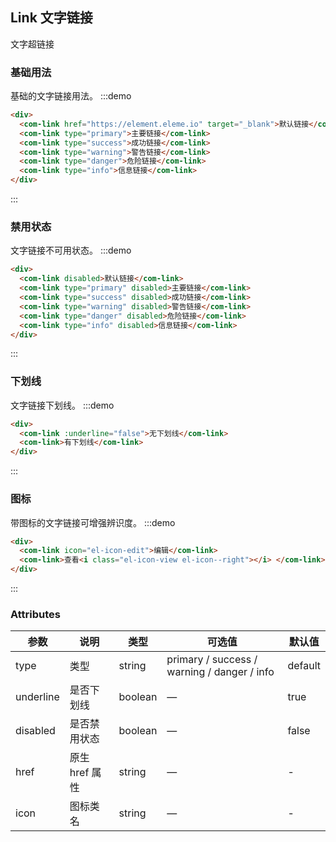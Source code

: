 ## Link 文字链接

文字超链接

### 基础用法
基础的文字链接用法。
:::demo
```html
<div>
  <com-link href="https://element.eleme.io" target="_blank">默认链接</com-link>
  <com-link type="primary">主要链接</com-link>
  <com-link type="success">成功链接</com-link>
  <com-link type="warning">警告链接</com-link>
  <com-link type="danger">危险链接</com-link>
  <com-link type="info">信息链接</com-link>
</div>
```
:::

### 禁用状态
文字链接不可用状态。
:::demo
```html
<div>
  <com-link disabled>默认链接</com-link>
  <com-link type="primary" disabled>主要链接</com-link>
  <com-link type="success" disabled>成功链接</com-link>
  <com-link type="warning" disabled>警告链接</com-link>
  <com-link type="danger" disabled>危险链接</com-link>
  <com-link type="info" disabled>信息链接</com-link>
</div>
```
:::

### 下划线
文字链接下划线。
:::demo
```html
<div>
  <com-link :underline="false">无下划线</com-link>
  <com-link>有下划线</com-link>
</div>
```
:::

### 图标

带图标的文字链接可增强辨识度。
:::demo
```html
<div>
  <com-link icon="el-icon-edit">编辑</com-link>
  <com-link>查看<i class="el-icon-view el-icon--right"></i> </com-link>
</div>
```
:::

### Attributes

| 参数           | 说明                           | 类型      | 可选值                               | 默认值  |
| -------------- | ------------------------------ | --------- | ------------------------------------ | ------- |
| type           | 类型                   | string  | primary / success / warning / danger / info | default |
| underline      | 是否下划线                         | boolean | —                                    | true    |
| disabled       | 是否禁用状态                       | boolean | —                                    | false   |
| href           | 原生 href 属性                     | string  | —                                    | -       |
| icon           | 图标类名                       | string  | —                                    | -       |
